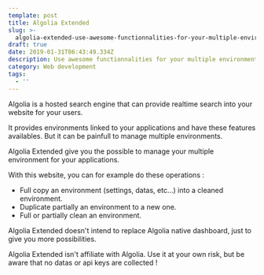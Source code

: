 ```yaml
---
template: post
title: Algolia Extended
slug: >-
  algolia-extended-use-awesome-functionnalities-for-your-multiple-environment-algolia
draft: true
date: 2019-01-31T06:43:49.334Z
description: Use awesome functionnalities for your multiple environment algolia.
category: Web development
tags:
  - ''
---
```

Algolia is a hosted search engine that can provide realtime search into your website for your users.

It provides environments linked to your applications and have these features availables. But it can be painfull to manage multiple environments.



Algolia Extended give you the possible to manage your multiple environment for your applications.

With this website, you can for example do these operations :

* Full copy an environment (settings, datas, etc...) into a cleaned environment.
*  Duplicate partially an environment to a new one.
*  Full or partially clean an environment.

Algolia Extended doesn't intend to replace Algolia native dashboard, just to give you more possibilities.

Algolia Extended isn't affiliate with Algolia. Use it at your own risk, but be aware that no datas or api keys are collected !
